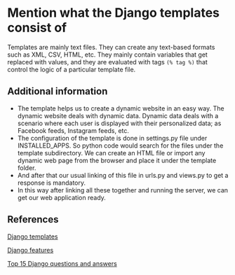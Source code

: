 # Mention what the Django templates consist of

Templates are mainly text files. They can create any text-based formats such as XML, CSV, HTML, etc. They mainly contain variables that get replaced with values, and they are evaluated with tags `(% tag %)` that control the logic of a particular template file.

## Additional information

- The template helps us to create a dynamic website in an easy way. The dynamic website deals with dynamic data. Dynamic data deals with a scenario where each user is displayed with their personalized data; as Facebook feeds, Instagram feeds, etc.
- The configuration of the template is done in settings.py file under INSTALLED_APPS. So python code would search for the files under the template subdirectory. We can create an HTML file or import any dynamic web page from the browser and place it under the template folder.
- And after that our usual linking of this file in urls.py and views.py to get a response is mandatory.
- In this way after linking all these together and running the server, we can get our web application ready.

## References

[Django templates](https://intellipaat.com/community/40590/what-do-django-templates-mainly-consist-of)

[Django features](https://www.educba.com/django-architecture/)

[Top 15 Django questions and answers](https://career.guru99.com/top-16-django-interview-questions/)
